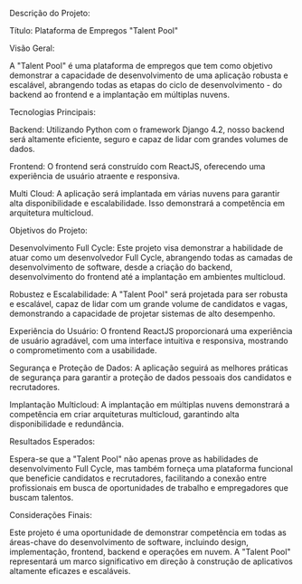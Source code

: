 Descrição do Projeto:

Título: Plataforma de Empregos "Talent Pool"

Visão Geral:

A "Talent Pool" é uma plataforma de empregos que tem como objetivo demonstrar a capacidade de desenvolvimento de uma aplicação robusta e escalável, abrangendo todas as etapas do ciclo de desenvolvimento - do backend ao frontend e a implantação em múltiplas nuvens.

Tecnologias Principais:

Backend: Utilizando Python com o framework Django 4.2, nosso backend será altamente eficiente, seguro e capaz de lidar com grandes volumes de dados.

Frontend: O frontend será construído com ReactJS, oferecendo uma experiência de usuário atraente e responsiva.

Multi Cloud: A aplicação será implantada em várias nuvens para garantir alta disponibilidade e escalabilidade. Isso demonstrará a competência em arquitetura multicloud.

Objetivos do Projeto:

Desenvolvimento Full Cycle: Este projeto visa demonstrar a habilidade de atuar como um desenvolvedor Full Cycle, abrangendo todas as camadas de desenvolvimento de software, desde a criação do backend, desenvolvimento do frontend até a implantação em ambientes multicloud.

Robustez e Escalabilidade: A "Talent Pool" será projetada para ser robusta e escalável, capaz de lidar com um grande volume de candidatos e vagas, demonstrando a capacidade de projetar sistemas de alto desempenho.

Experiência do Usuário: O frontend ReactJS proporcionará uma experiência de usuário agradável, com uma interface intuitiva e responsiva, mostrando o comprometimento com a usabilidade.

Segurança e Proteção de Dados: A aplicação seguirá as melhores práticas de segurança para garantir a proteção de dados pessoais dos candidatos e recrutadores.

Implantação Multicloud: A implantação em múltiplas nuvens demonstrará a competência em criar arquiteturas multicloud, garantindo alta disponibilidade e redundância.

Resultados Esperados:

Espera-se que a "Talent Pool" não apenas prove as habilidades de desenvolvimento Full Cycle, mas também forneça uma plataforma funcional que beneficie candidatos e recrutadores, facilitando a conexão entre profissionais em busca de oportunidades de trabalho e empregadores que buscam talentos.

Considerações Finais:

Este projeto é uma oportunidade de demonstrar competência em todas as áreas-chave do desenvolvimento de software, incluindo design, implementação, frontend, backend e operações em nuvem. A "Talent Pool" representará um marco significativo em direção à construção de aplicativos altamente eficazes e escaláveis.

